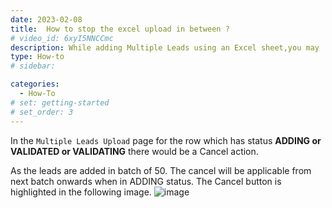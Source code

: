 ```yaml
---
date: 2023-02-08
title:  How to stop the excel upload in between ?
# video_id: 6xyI5NNCCmc
description: While adding Multiple Leads using an Excel sheet,you may  want to stop the excel from getting uploaded. At such times you can cick on Cancel button.
type: How-to
# sidebar:

categories:
  - How-To
# set: getting-started
# set_order: 3
---
```

In the `Multiple Leads Upload` page for the row which has status **ADDING or VALIDATED or VALIDATING** there would be a Cancel action. 

As the leads are added in batch of 50. The cancel will be applicable from next batch onwards when in ADDING status.
The Cancel button is highlighted in the following image.
![image](../../images/cancel-button.png)